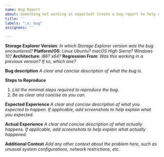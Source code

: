 ```yaml
---
name: Bug Report
about: Something not working as expected? Create a bug report to help us improve.
title: ''
labels: ":x: bug"
assignees: ''

---
```


**Storage Explorer Version**: _In which Storage Explorer version was the bug encountered?_
**Platform/OS**: _Linux Ubuntu? macOS High Sierra? Windows 10?_
**Architecture**: _i86? x64?_
**Regression From**: _Was this working in a previous version? If so, which one?_

**Bug description**
_A clear and concise description of what the bug is._

**Steps to Reproduce**
1. _List the minimal steps required to reproduce the bug._
2. _Be as clear and concise as you can._

**Expected Experience**
_A clear and concise description of what you expected to happen. If applicable, add screenshots to help explain what you expected._

**Actual Experience**
_A clear and concise description of what actually happens. If applicable, add screenshots to help explain what actually happened._

**Additional Context**
_Add any other context about the problem here, such as unusual system configurations, network restrictions, etc._
